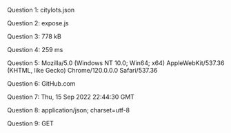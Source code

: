 Question 1:
citylots.json

Question 2:
expose.js

Question 3:
778 kB

Question 4:
259 ms

Question 5:
Mozilla/5.0 (Windows NT 10.0; Win64; x64) AppleWebKit/537.36 (KHTML, like Gecko) Chrome/120.0.0.0 Safari/537.36

Question 6:
GitHub.com

Question 7:
Thu, 15 Sep 2022 22:44:30 GMT

Question 8:
application/json; charset=utf-8

Question 9:
GET